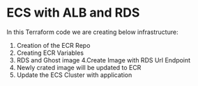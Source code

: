 # ECS with ALB and RDS

In this Terraform code we are creating below infrastructure:

1. Creation of the ECR Repo
2. Creating ECR Variables
3. RDS and Ghost image
4.Create Image with RDS Url Endpoint
5. Newly crated image will be updated to ECR
6. Update the ECS Cluster with application




